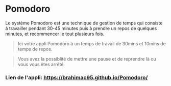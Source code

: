 # Pomodoro
  Le système Pomodoro est une technique de gestion de temps qui consiste à travailler pendant 30-45 minutes puis à prendre un repos de quelques minutes, et recommencer le tout plusieurs fois.
  
  > Ici votre appli Pomodoro à un temps de travail de 30mins et 10mins de temps de repos.
  
  > Vous avez la possiblité de mettre une pause et de reprendre là ou vous vous êtes arrêté
  
  ### Lien de l'appli: https://brahimac95.github.io/Pomodoro/
